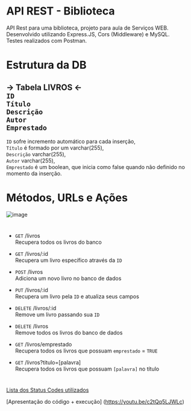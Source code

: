 # API REST - Biblioteca
API Rest para uma biblioteca, projeto para aula de Serviços WEB.  
Desenvolvido utilizando Express.JS, Cors (Middleware) e MySQL.  
Testes realizados com Postman.

# Estrutura da DB

-> Tabela LIVROS <-  
```ID```  
```Título```  
```Descrição```  
```Autor```  
```Emprestado```  
------------
```ID``` sofre incremento automático para cada inserção,  
```Título``` é formado por um varchar(255),  
```Descrição``` varchar(255),  
```Autor``` varchar(255),  
```Emprestado``` é um boolean, que inicia como false quando não definido no momento da inserção.  

# Métodos, URLs e Ações
![image](https://user-images.githubusercontent.com/91175401/235875530-2ab8ec4e-fff0-4b4f-b312-9c0ee91ca0dd.png)
#
- ```GET``` /livros  
Recupera todos os livros do banco  

- ```GET``` /livros/:id  
Recupera um livro específico através da ```ID```  

- ```POST``` /livros  
Adiciona um novo livro no banco de dados  

- ```PUT``` /livros/:id  
Recupera um livro pela ```ID``` e atualiza seus campos  

- ```DELETE``` /livros/:id  
Remove um livro passando sua ```ID```  

- ```DELETE``` /livros  
Remove todos os livros do banco de dados  

- ```GET``` /livros/emprestado  
Recupera todos os livros que possuam ```emprestado``` = ```TRUE```  

- ```GET``` /livros?titulo=[palavra]  
Recupera todos os livros que possuam ```[palavra]``` no título  

#
[Lista dos Status Codes utilizados](https://developer.mozilla.org/en-US/docs/Web/HTTP/Status)

[Apresentação do código + execução]
(https://youtu.be/c2tQq5LJWLc)

